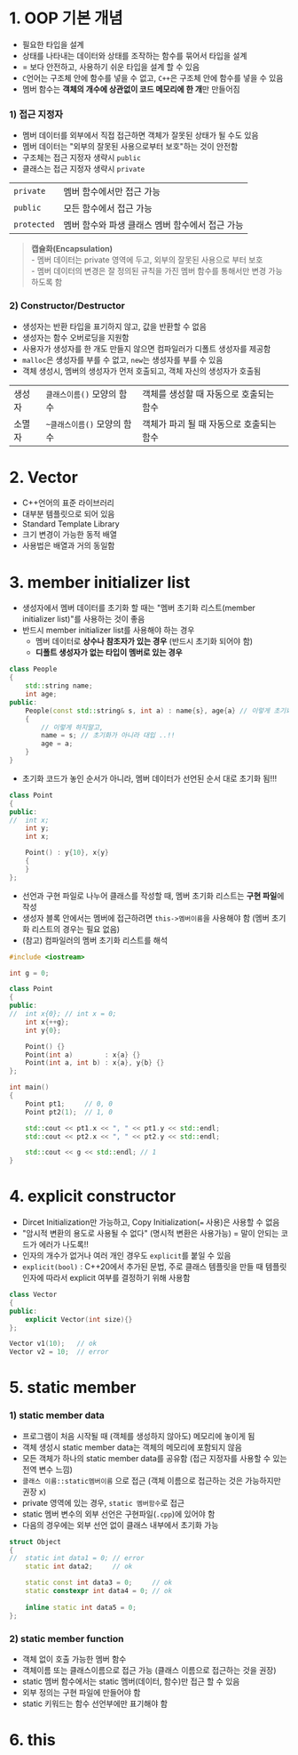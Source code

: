 # 1. OOP 기본 개념
- 필요한 타입을 설계
- 상태를 나타내는 데이터와 상태를 조작하는 함수를 묶어서 타입을 설계 
- = 보다 안전하고, 사용하기 쉬운 타입을 설계 할 수 있음
- `C`언어는 구조체 안에 함수를 넣을 수 없고, `C++`은 구조체 안에 함수를 넣을 수 있음
- 멤버 함수는 **객체의 개수에 상관없이 코드 메모리에 한 개**만 만들어짐


### 1) 접근 지정자
- 멤버 데이터를 외부에서 직접 접근하면 객체가 잘못된 상태가 될 수도 있음
- 멤버 데이터는 "외부의 잘못된 사용으로부터 보호"하는 것이 안전함
- 구조체는 접근 지정자 생략시 `public`
- 클래스는 접근 지정자 생략시 `private`

|||
|-|-|
|`private`|멤버 함수에서만 접근 가능|
|`public`|모든 함수에서 접근 가능|
|`protected`|멤버 함수와 파생 클래스 멤버 함수에서 접근 가능|

> **캡슐화(Encapsulation)** <br>
\- 멤버 데이터는 private 영역에 두고, 외부의 잘못된 사용으로 부터 보호 <br>
\- 멤버 데이터의 변경은 잘 정의된 규칙을 가진 멤버 함수를 통해서만 변경 가능하도록 함


### 2) Constructor/Destructor
- 생성자는 반환 타입을 표기하지 않고, 값을 반환할 수 없음
- 생성자는 함수 오버로딩을 지원함
- 사용자가 생성자를 한 개도 만들지 않으면 컴파일러가 디폴트 생성자를 제공함
- `malloc`은 생성자를 부를 수 없고, `new`는 생성자를 부를 수 있음
- 객체 생성시, 멤버의 생성자가 먼저 호출되고, 객체 자신의 생성자가 호출됨

||||
|-|-|-|
|생성자|`클래스이름()` 모양의 함수| 객체를 생성할 때 자동으로 호출되는 함수
|소멸자|`~클래스이름()` 모양의 함수| 객체가 파괴 될 때 자동으로 호출되는 함수

# 2. Vector
- C++언어의 표준 라이브러리
- 대부분 템플릿으로 되어 있음
- Standard Template Library
- 크기 변경이 가능한 동적 배열
- 사용법은 배열과 거의 동일함

# 3. member initializer list
- 생성자에서 멤버 데이터를 초기화 할 때는 "멤버 초기화 리스트(member initializer list)"를 사용하는 것이 좋음
- 반드시 member initializer list를 사용해야 하는 경우
    - 멤버 데이터로 **상수나 참조자가 있는 경우** (반드시 초기화 되어야 함)
    - **디폴트 생성자가 없는 타입이 멤버로 있는 경우**

```cpp
class People
{
    std::string name;
    int age;
public:
    People(const std::string& s, int a) : name{s}, age{a} // 이렇게 초기화 하자!!
    {
        // 이렇게 하지말고,
        name = s; // 초기화가 아니라 대입 ..!!
        age = a;
    }
}
```
- 초기화 코드가 놓인 순서가 아니라, 멤버 데이터가 선언된 순서 대로 초기화 됨!!!
```cpp
class Point
{
public:
//	int x;
	int y;
	int x;

	Point() : y{10}, x{y}
	{
	}
};
```
- 선언과 구현 파일로 나누어 클래스를 작성할 때, 멤버 초기화 리스트는 **구현 파일**에 작성
- 생성자 블록 안에서는 멤버에 접근하려면 `this->멤버이름`을 사용해야 함 (멤버 초기화 리스트의 경우는 필요 없음)
- (참고) 컴파일러의 멤버 초기화 리스트를 해석
```cpp
#include <iostream>

int g = 0;

class Point
{
public:
//	int x{0}; // int x = 0;
	int x{++g};
	int y{0};

	Point() {}
	Point(int a)        : x{a} {}
	Point(int a, int b) : x{a}, y{b} {}
};

int main()
{
	Point pt1;     // 0, 0
	Point pt2(1);  // 1, 0

	std::cout << pt1.x << ", " << pt1.y << std::endl;
	std::cout << pt2.x << ", " << pt2.y << std::endl;

	std::cout << g << std::endl; // 1
}
```

# 4. explicit constructor
- Dircet Initialization만 가능하고, Copy Initialization(`=` 사용)은 사용할 수 없음
- "암시적 변환의 용도로 사용될 수 없다" (명시적 변환은 사용가능) = 말이 안되는 코드가 에러가 나도록!!
- 인자의 개수가 없거나 여러 개인 경우도 `explicit`를 붙일 수 있음
- `explicit(bool)` : C++20에서 추가된 문법, 주로 클래스 템플릿을 만들 때 템플릿 인자에 따라서 explicit 여부를 결정하기 위해 사용함

```cpp
class Vector
{
public:
	explicit Vector(int size){}
};

Vector v1(10);   // ok
Vector v2 = 10;  // error
```

# 5. static member
### 1)  static member data
- 프로그램이 처음 시작될 때 (객체를 생성하지 않아도) 메모리에 놓이게 됨
- 객체 생성시 static member data는 객체의 메모리에 포함되지 않음
- 모든 객체가 하나의 static member data를 공유함 (접근 지정자를 사용할 수 있는 전역 변수 느낌)
- `클래스 이름::static멤버이름` 으로 접근 (객체 이름으로 접근하는 것은 가능하지만 권장 x)
- private 영역에 있는 경우, `static 멤버함수`로 접근
- static 멤버 변수의 외부 선언은 구현파일(`.cpp`)에 있어야 함
- 다음의 경우에는 외부 선언 없이 클래스 내부에서 초기화 가능
```cpp
struct Object
{
//	static int data1 = 0; // error
	static int data2;     // ok

	static const int data3 = 0;     // ok
	static constexpr int data4 = 0; // ok
		
	inline static int data5 = 0;
};
```
### 2) static member function
- 객체 없이 호출 가능한 멤버 함수
- 객체이름 또는 클래스이름으로 접근 가능 (클래스 이름으로 접근하는 것을 권장)
- static 멤버 함수에서는 static 멤버(데이터, 함수)만 접근 할 수 있음
- 외부 정의는 구현 파일에 만들어야 함
- static 키워드는 함수 선언부에만 표기해야 함

# 6. this
